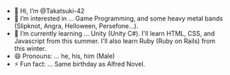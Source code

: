 - 👋 Hi, I’m @Takatsuki-42
- 👀 I’m interested in ... Game Programming, and some heavy metal bands (Slipknot, Angra, Helloween, Persefone...).
- 🌱 I’m currently learning ... Unity (Unity C#). I'll learn HTML, CSS, and Javascript from this summer. I'll also learn Ruby (Ruby on Rails) from this winter.
- 😄 Pronouns: ... he, his, him (Male)
- ⚡ Fun fact: ... Same birthday as Alfred Novel.

<!---
Takatsuki-42/Takatsuki-42 is a ✨ special ✨ repository because its `README.md` (this file) appears on your GitHub profile.
You can click the Preview link to take a look at your changes.
--->
